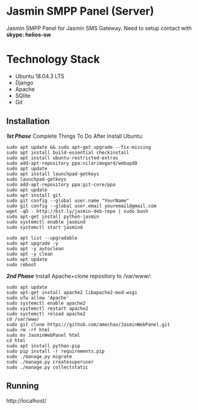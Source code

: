 # Jasmin SMPP Panel (Server)
Jasmin SMPP Panel for Jasmin SMS Gateway. Need to setup contact with **skype: helios-sw**

# Technology Stack
- Ubuntu 18.04.3 LTS
- Django
- Apache
- SQlite
- Git

## Installation

***1st Phase***
Complete Things To Do After Install Ubuntu:

```shell
sudo apt update && sudo apt-get upgrade --fix-missing 
sudo apt install build-essential checkinstall
sudo apt install ubuntu-restricted-extras
sudo add-apt-repository ppa:nilarimogard/webupd8
sudo apt update
sudo apt install launchpad-getkeys
sudo launchpad-getkeys 
sudo add-apt-repository ppa:git-core/ppa
sudo apt update
sudo apt install git
sudo git config --global user.name "YourName"
sudo git config --global user.email youremail@gmail.com
wget -qO - http://bit.ly/jasmin-deb-repo | sudo bash
sudo apt-get install python-jasmin
sudo systemctl enable jasmind
sudo systemctl start jasmind

sudo apt list --upgradable
sudo apt upgrade -y
sudo apt -y autoclean 
sudo apt -y clean 
sudo apt update
sudo reboot
```

***2nd Phase***
Install Apache+clone repository to /var/www/:

```shell
sudo apt update
sudo apt-get install apache2 libapache2-mod-wsgi
sudo ufw allow 'Apache'
sudo systemctl enable apache2
sudo systemctl restart apache2
sudo systemctl reload apache2
cd /var/www/
sudo git clone https://github.com/amechax/JasminWebPanel.git
sudo rm -rf html
sudo mv JasminWebPanel html
cd html
sudo apt install python-pip
sudo pip install -r requirements.pip
sudo ./manage.py migrate 
sudo ./manage.py createsuperuser 
sudo ./manage.py collectstatic
```
## Running
http://localhost/

